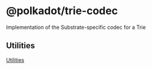 # @polkadot/trie-codec

Implementation of the Substrate-specific codec for a Trie

## Utilities

[Utilities](SUMMARY.md)